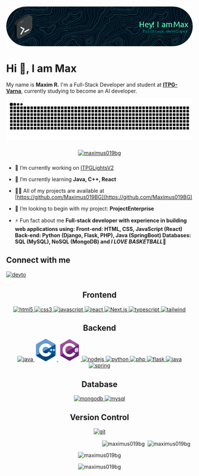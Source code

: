 ![Header](.github/github-header-image.png)

# **Hi 👋, I am Max**

My name is **Maxim R.** I'm a Full-Stack Developer and student at **[ITPG-Varna](https://itpg-varna.bg)**, currently studying to become an AI developer.

<img src="https://raw.githubusercontent.com/Maximus019BG/Maximus019BG/output/snake.svg" alt="Snake animation" />


###
<p align="center"> <a href="https://github.com/ryo-ma/github-profile-trophy"><img src="https://github-profile-trophy.vercel.app/?username=maximus019bg" alt="maximus019bg" /></a> </p>





###

- 🔭 I’m currently working on [ITPGLightsV2](https://github.com/Maximus019BG/ITPGLightsV2)

- 🌱 I’m currently learning **Java, C++, React**

- 👨‍💻 All of my projects are available at [https://github.com/Maximus019BG](https://github.com/Maximus019BG)

- 🤝 I’m looking to begin with my project: **ProjectEnterprise**

- ⚡ Fun fact about me **Full-stack developer with experience in building web applications using: Front-end: HTML, CSS, JavaScript (React) Back-end: Python (Django, Flask, PHP), Java (SpringBoot) Databases: SQL (MySQL), NoSQL (MongoDB) and ***I LOVE BASKETBALL***🏀**

## Connect with me  
<div align="left">
<a href="https://dev.to/maximus019bg" target="_blank">
<img src="https://img.shields.io/badge/dev.to-%2308090A.svg?&style=for-the-badge&logo=dev.to&logoColor=white" alt=devto style="margin-bottom: 5px; " width="150" height="45"/>
</a>
</div>  

<h2 align="center">Frontend</h3>
<p align="center">

  <a href="https://developer.mozilla.org/en-US/docs/Web/HTML" target="_blank" rel="noopener noreferrer">
    <img src="https://skillicons.dev/icons?i=html" alt="html5" width="60" height="60"/>
  </a>
  <a href="https://developer.mozilla.org/en-US/docs/Web/CSS" target="_blank" rel="noopener noreferrer">
    <img src="https://skillicons.dev/icons?i=css" alt="css3" width="60" height="60" />
  </a>
  <a href="https://developer.mozilla.org/en-US/docs/Web/JavaScript" target="_blank" rel="noreferrer">
    <img src="https://skillicons.dev/icons?i=js" alt="javascript" width="60" height="60"/>
  </a>
  <a href="https://reactjs.org/" target="_blank" rel="noreferrer">
    <img src="https://skillicons.dev/icons?i=react" alt="react" width="60" height="60"/>
  </a>
   <a href="https://nextjs.org/" target="_blank" rel="noopener noreferrer">
    <img src="https://skillicons.dev/icons?i=nextjs" alt="Next.js" width="60" height="60" />
  </a>
  <a href="https://www.typescriptlang.org/" target="_blank" rel="noreferrer">
    <img src="https://skillicons.dev/icons?i=ts" alt="typescript" width="60" height="60"/>
  </a>
  <a href="https://tailwindcss.com/" target="_blank" rel="noreferrer">
    <img src="https://skillicons.dev/icons?i=tailwind" alt="tailwind" width="60" height="60"/>
  </a>
</p>

<h2 align="center">Backend</h3>
<p align="center">
  
  <a href="https://www.java.com" target="_blank" rel="noreferrer">
    <img src="https://skillicons.dev/icons?i=java" alt="java" width="60" height="60"/>
  </a>
  <a href="https://www.w3schools.com/cpp/" target="_blank" rel="noreferrer">
    <img src="https://raw.githubusercontent.com/devicons/devicon/master/icons/cplusplus/cplusplus-original.svg" alt="cplusplus" width="60" height="60"/>
  </a>
  <a href="https://www.w3schools.com/cs/" target="_blank" rel="noreferrer">
    <img src="https://raw.githubusercontent.com/devicons/devicon/master/icons/csharp/csharp-original.svg" alt="csharp" width="60" height="60"/>
  </a>
  <a href="https://nodejs.org" target="_blank" rel="noreferrer">
    <img src="https://skillicons.dev/icons?i=nodejs" alt="nodejs" width="60" height="60"/>
  </a>
  <a href="https://www.python.org" target="_blank" rel="noreferrer">
    <img src="https://skillicons.dev/icons?i=python" alt="python" width="60" height="60"/>
  </a>
  <a href="https://www.php.net" target="_blank" rel="noreferrer">
    <img src="https://skillicons.dev/icons?i=php" alt="php" width="60" height="60"/>
  </a>
  <a href="https://flask.palletsprojects.com/" target="_blank" rel="noreferrer">
    <img src="https://skillicons.dev/icons?i=flask" alt="flask" width="60" height="60"/>
  </a>
  <a href="https://cmake.org" target="_blank" rel="noreferrer">
    <img src="https://skillicons.dev/icons?i=cmake" alt="java" width="60" height="60"/>
  </a>
  <a href="https://spring.io/" target="_blank" rel="noreferrer">
    <img src="https://skillicons.dev/icons?i=spring" alt="spring" width="60" height="60"/>
  </a>
</p>

<h2 align="center">Database</h3>
<p align="center">
  <a href="https://www.mongodb.com/" target="_blank" rel="noreferrer">
    <img src="https://skillicons.dev/icons?i=mongodb" alt="mongodb" width="60" height="60"/>
  </a>
  <a href="https://www.mysql.com/" target="_blank" rel="noreferrer">
    <img src="https://skillicons.dev/icons?i=mysql" alt="mysql" width="60" height="60"/>
  </a>
</p>


<h2 align="center">Version Control</h3>
<p align="center">
  <a href="https://git-scm.com/" target="_blank" rel="noreferrer">
    <img src="https://www.vectorlogo.zone/logos/git-scm/git-scm-icon.svg" alt="git" width="60" height="60"/>
  </a>
</p>



  <p align="center"><img align="center" style="margin-left:50%" src="https://github-readme-streak-stats.herokuapp.com/?user=maximus019bg&theme=gotham&hide_border=true" alt="maximus019bg" /> &nbsp;<img align="center" src="https://github-readme-stats.vercel.app/api?username=maximus019bg&show_icons=true&theme=gotham&hide_border=true&cache_seconds=1800&locale=en" alt="maximus019bg"/></p>
  <p align="center"><img  src="https://github-readme-stats.vercel.app/api/top-langs?username=maximus019bg&show_icons=true&theme=gotham&locale=en&layout=compact&hide_border=true" alt="maximus019bg" /> </p>


   <p align="center"> <img src="https://komarev.com/ghpvc/?username=maximus019bg&label=Profile%20views&color=00d6d3&style=flat" alt="maximus019bg" /> </p>

